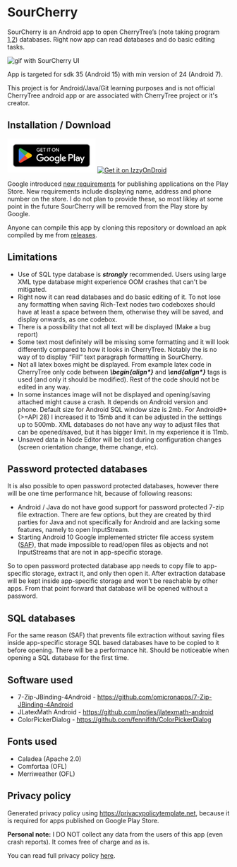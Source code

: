 # SourCherry

SourCherry is an Android app to open CherryTree’s (note taking program [1](https://github.com/giuspen/cherrytree),[2](https://www.giuspen.com/)) databases. Right now app can read databases and do basic editing tasks.

![gif with SourCherry UI](https://github.com/FFDA/ffda.github.storage/raw/main/images/SourCherry.gif)

App is targeted for sdk 35 (Android 15) with min version of 24 (Android 7).

This project is for Android/Java/Git learning purposes and is not official CherryTree android app or are associated with CherryTree project or it's creator.

## Installation / Download

[![](https://raw.githubusercontent.com/FFDA/ffda.github.storage/main/images/google-play-badge.png)](https://play.google.com/store/apps/details?id=lt.ffda.sourcherry)
[<img src="https://gitlab.com/IzzyOnDroid/repo/-/raw/master/assets/IzzyOnDroid.png" alt="Get it on IzzyOnDroid" height="75">](https://apt.izzysoft.de/fdroid/index/apk/lt.ffda.sourcherry)

Google introduced [new requirements](https://support.google.com/googleplay/android-developer/answer/10788890?hl=en) for publishing applications on the Play Store. New requirements include displaying name, address and phone number on the store. I do not plan to provide these, so most likley at some point in the future SourCherry will be removed from the Play store by Google.

Anyone can compile this app by cloning this repository or download an apk compiled by me from [releases](https://github.com/FFDA/SourCherry/releases/).

## Limitations

* Use of SQL type database is ***strongly*** recommended. Users using large XML type database might experience OOM crashes that can't be mitigated.
* Right now it can read databases and do basic editing of it. To not lose any formatting when saving Rich-Text nodes two codeboxes should have at least a space between them, otherwise they will be saved, and display onwards, as one codebox.
* There is a possibility that not all text will be displayed (Make a bug report)
* Some text most definitely will be missing some formatting and it will look differently compared to how it looks in CherryTree. Notably the is no way of to display “Fill” text paragraph formatting in SourCherry.
* Not all latex boxes might be displayed. From example latex code in CherryTree only code between ***\begin{align\*}*** and ***\end{align\*}*** tags is used (and only it should be modified). Rest of the code should not be edited in any way.
* In some instances image will not be displayed and opening/saving attached might cause a crash. It depends on Android version and phone. Default size for Android SQL window size is 2mb. For Android9+ (>=API 28) I increased it to 15mb and it can be adjusted in the settings up to 500mb. XML databases do not have any way to adjust files that can be opened/saved, but it has bigger limit. In my experience it is 11mb.
* Unsaved data in Node Editor will be lost during configuration changes (screen orientation change, theme change, etc).

## Password protected databases

It is also possible to open password protected databases, however there will be one time performance hit, because of following reasons:

* Android / Java do not have good support for password protected 7-zip file extraction. There are few options, but they are created by third parties for Java and not specifically for Android and are lacking some features, namely to open InputStream.
* Starting Android 10 Google implemented stricter file access system ([SAF](https://developer.android.com/guide/topics/providers/document-provider)), that made impossible to read/open files as objects and not InputStreams that are not in app-specific storage.

So to open password protected database app needs to copy file to app-specific storage, extract it, and only then open it. After extraction database will be kept inside app-specific storage and won’t be reachable by other apps. From that point forward that database will be opened without a password.

## SQL databases

For the same reason (SAF) that prevents file extraction without saving files inside app-specific storage SQL based databases have to be copied to it before opening. There will be a performance hit. Should be noticeable when opening a SQL database for the first time.

## Software used

* 7-Zip-JBinding-4Android - https://github.com/omicronapps/7-Zip-JBinding-4Android
* JLatexMath Android - https://github.com/noties/jlatexmath-android
* ColorPickerDialog - https://github.com/fennifith/ColorPickerDialog

## Fonts used
* Caladea (Apache 2.0)
* Comfortaa (OFL)
* Merriweather (OFL)

## Privacy policy

Generated privacy policy using https://privacypolicytemplate.net, because it is required for apps published on Google Play Store.

**Personal note:** I DO NOT collect any data from the users of this app (even crash reports). It comes free of charge and as is.

You can read full privacy policy [here](https://htmlpreview.github.io/?https://github.com/FFDA/ffda.github.storage/blob/main/misc/SourCherry-PrivacyPolicy.html).